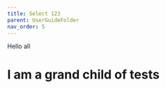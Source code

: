```yaml
---
title: Select 123
parent: UserGuideFolder
nav_order: 5
---
```


Hello all

# I am a grand child of tests
